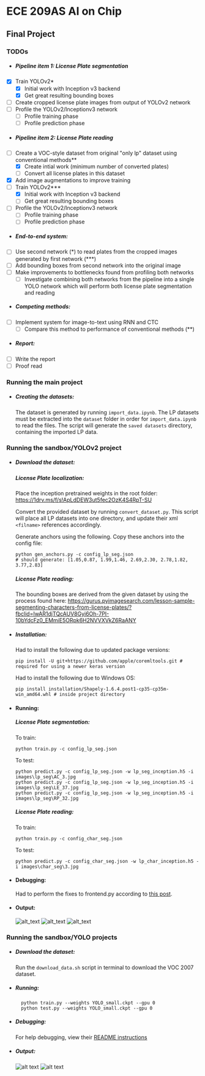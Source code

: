 # ECE 209AS AI on Chip

## Final Project

### TODOs

* ##### Pipeline item 1: License Plate segmentation
- [x] Train YOLOv2*
    - [x] Initial work with Inception v3 backend
    - [x] Get great resulting bounding boxes
- [ ] Create cropped license plate images from output of YOLOv2 network
- [ ] Profile the YOLOv2/Inceptionv3 network
    - [ ] Profile training phase
    - [ ] Profile prediction phase

* ##### Pipeline item 2: License Plate reading
- [ ] Create a VOC-style dataset from original "only lp" dataset using conventional methods**
    - [x] Create intial work (minimum number of converted plates)
    - [ ] Convert all license plates in this dataset
- [x] Add image augmentations to improve training
- [ ] Train YOLOv2***
    - [x] Initial work with Inception v3 backend
    - [ ] Get great resulting bounding boxes
- [ ] Profile the YOLOv2/Inceptionv3 network
    - [ ] Profile training phase
    - [ ] Profile prediction phase
    
* ##### End-to-end system:
- [ ] Use second network (\*) to read plates from the cropped images generated by first network (\***)
- [ ] Add bounding boxes from second network into the original image
- [ ] Make improvements to bottlenecks found from profiling both networks
    - [ ] Investigate combining both networks from the pipeline into a single YOLO network which will perform both
    license plate segmentation and reading

* ##### Competing methods:
- [ ] Implement system for image-to-text using RNN and CTC
    - [ ] Compare this method to performance of conventional methods (\**)
    
* ##### Report:
- [ ] Write the report
- [ ] Proof read

### Running the main project

* ##### Creating the datasets:

    The dataset is generated by running `import_data.ipynb`.
    The LP datasets must be extracted into the `dataset` folder in order for `import_data.ipynb` to read the files.
    The script will generate the `saved datasets` directory, containing the imported LP data.
    

### Running the sandbox/YOLOv2 project

* ##### Download the dataset:

    ##### License Plate localization:
    Place the inception pretrained weights in the root folder:
    https://1drv.ms/f/s!ApLdDEW3ut5fec2OzK4S4RpT-SU
    
    Convert the provided dataset by running `convert_dataset.py`. This script will place all LP datasets into one directory, and update their xml `<filname>` references accordingly.
    
    Generate anchors using the following. Copy these anchors into the config file:
    ```
    python gen_anchors.py -c config_lp_seg.json
    # should generate: [1.05,0.87, 1.99,1.46, 2.69,2.30, 2.78,1.82, 3.77,2.83]
    ```
    
    ##### License Plate reading:
    The bounding boxes are derived from the given dataset by using the process found here:
    https://gurus.pyimagesearch.com/lesson-sample-segmenting-characters-from-license-plates/?fbclid=IwAR1djTQcAUV8Gyi6Oh-7PI-10bYdcFz0_EMmiE5ORpk6H2NVVXVkZ6RaANY
    
* ##### Installation:

    Had to install the following due to updated package versions:
    ```
    pip install -U git+https://github.com/apple/coremltools.git # required for using a newer keras version
    ```
    
    Had to install the following due to Windows OS:
    ```
    pip install installation/Shapely-1.6.4.post1-cp35-cp35m-win_amd64.whl # inside project directory
    ```
    
* #### Running:

    ##### License Plate segmentation:

    To train:
    ```
    python train.py -c config_lp_seg.json
    ```

    To test:
    ```
    python predict.py -c config_lp_seg.json -w lp_seg_inception.h5 -i images\lp_seg\AC_3.jpg
    python predict.py -c config_lp_seg.json -w lp_seg_inception.h5 -i images\lp_seg\LE_37.jpg
    python predict.py -c config_lp_seg.json -w lp_seg_inception.h5 -i images\lp_seg\RP_32.jpg
    ```

    ##### License Plate reading:

    To train:
    ```
    python train.py -c config_char_seg.json
    ```

    To test:
    ```
    python predict.py -c config_char_seg.json -w lp_char_inception.h5 -i images\char_seg\3.jpg
    ```
    
* #### Debugging:

    Had to perform the fixes to frontend.py according to [this post](https://github.com/experiencor/keras-yolo2/issues/358).
    

* #### Output:

    ![alt_text](https://github.com/jzharris/AIonChip_HOZ/blob/master/sandbox/YOLOv2/keras-yolo2/images/lp_seg/AC_3_detected.jpg)
    ![alt_text](https://github.com/jzharris/AIonChip_HOZ/blob/master/sandbox/YOLOv2/keras-yolo2/images/lp_seg/LE_37_detected.jpg)
    ![alt_text](https://github.com/jzharris/AIonChip_HOZ/blob/master/sandbox/YOLOv2/keras-yolo2/images/lp_seg/RP_32_detected.jpg)


### Running the sandbox/YOLO projects

* ##### Download the dataset:

    Run the `download_data.sh` script in terminal to download the VOC 2007 dataset.
    
* ##### Running:

        python train.py --weights YOLO_small.ckpt --gpu 0
        python test.py --weights YOLO_small.ckpt --gpu 0
    
* ##### Debugging:

    For help debugging, view their [README instructions](https://github.com/jzharris/AIonChip_HOZ/blob/master/sandbox/YOLO/yolo_tensorflow/README.md)
    
* ##### Output:

    ![alt text](https://github.com/jzharris/AIonChip_HOZ/blob/master/sandbox/YOLO/yolo_tensorflow/out/cats.png)
    ![alt text](https://github.com/jzharris/AIonChip_HOZ/blob/master/sandbox/YOLO/yolo_tensorflow/out/person.png)
